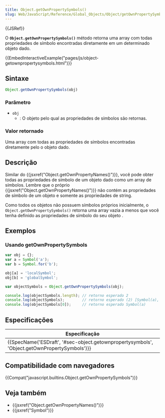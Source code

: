 ```yaml
---
title: Object.getOwnPropertySymbols()
slug: Web/JavaScript/Reference/Global_Objects/Object/getOwnPropertySymbols
---
```


{{JSRef}}

O **`Object.getOwnPropertySymbols()`** método retorna uma array com todas propriedades de símbolo encontradas diretamente em um determinado objeto dado.

{{EmbedInteractiveExample("pages/js/object-getownpropertysymbols.html")}}

## Sintaxe

```js
Object.getOwnPropertySymbols(obj)
```

### Parâmetro

- `obj`
  - : O objeto pelo qual as propriedades de símbolos são retornas.

### Valor retornado

Uma array com todas as propriedades de símbolos encontradas diretamente pelo o objeto dado.

## Descrição

Similar do {{jsxref("Object.getOwnPropertyNames()")}}, você pode obter todas as propriedades de símbolo de um objeto dado como um array de símbolos. Lembre que o próprio {{jsxref("Object.getOwnPropertyNames()")}} não contém as propriedades de símbolo de um objeto e somente as propriedades de string.

Como todos os objetos não possuem símbolos próprios inicialmente, o `Object.getOwnPropertySymbols()` retorna uma array vazia a menos que você tenha definido as propriedades de símbolo do seu objeto .

## Exemplos

### Usando getOwnPropertySymbols

```js
var obj = {};
var a = Symbol('a');
var b = Symbol.for('b');

obj[a] = 'localSymbol';
obj[b] = 'globalSymbol';

var objectSymbols = Object.getOwnPropertySymbols(obj);

console.log(objectSymbols.length); // retorno esperado 2
console.log(objectSymbols);        // retorno esperado (2) [Symbol(a), Symbol(b)]
console.log(objectSymbols[0]);     // retorno esperado Symbol(a)
```

## Especificações

| Especificação                                                                                                                |
| ---------------------------------------------------------------------------------------------------------------------------- |
| {{SpecName('ESDraft', '#sec-object.getownpropertysymbols', 'Object.getOwnPropertySymbols')}} |

## Compatibilidade com navegadores

{{Compat("javascript.builtins.Object.getOwnPropertySymbols")}}

## Veja também

- {{jsxref("Object.getOwnPropertyNames()")}}
- {{jsxref("Symbol")}}
